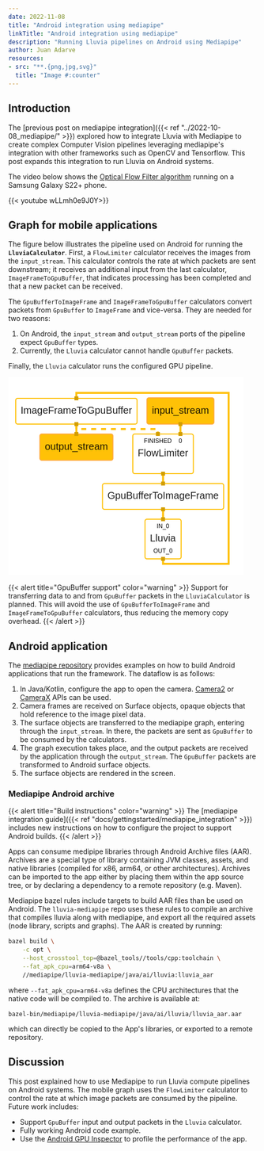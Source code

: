 ```yaml
---
date: 2022-11-08
title: "Android integration using mediapipe"
linkTitle: "Android integration using mediapipe"
description: "Running Lluvia pipelines on Android using Mediapipe"
author: Juan Adarve
resources:
- src: "**.{png,jpg,svg}"
  title: "Image #:counter"
---
```



## Introduction

The [previous post on mediapipe integration]({{< ref "../2022-10-08_mediapipe/" >}}) explored how to integrate Lluvia with Mediapipe to create complex Computer Vision pipelines leveraging mediapipe's integration with other frameworks such as OpenCV and Tensorflow. This post expands this integration to run Lluvia on Android systems.

The video below shows the [Optical Flow Filter algorithm](https://doi.org/10.1109/LRA.2016.2532928) running on a Samsung Galaxy S22+ phone.

{{< youtube wLLmh0e9J0Y>}}

## Graph for mobile applications

The figure below illustrates the pipeline used on Android for running the **`LluviaCalculator`**. First, a `FlowLimiter` calculator receives the images from the `input_stream`. This calculator controls the rate at which packets are sent downstream; it receives an additional input from the last calculator, `ImageFrameToGpuBuffer`, that indicates processing has been completed and that a new packet can be received.

The `GpuBufferToImageFrame` and `ImageFrameToGpuBuffer` calculators convert packets from `GpuBuffer` to `ImageFrame` and vice-versa. They are needed for two reasons:

1. On Android, the `input_stream` and `output_stream` ports of the pipeline expect `GpuBuffer` types.
2. Currently, the `Lluvia` calculator cannot handle `GpuBuffer` packets.

Finally, the `Lluvia` calculator runs the configured GPU pipeline. 

![](featured_mobile_graph.png)

{{< alert title="GpuBuffer support" color="warning" >}}
Support for transferring data to and from `GpuBuffer` packets in the `LluviaCalculator` is planned. This will avoid the use of `GpuBufferToImageFrame` and `ImageFrameToGpuBuffer` calculators, thus reducing the memory copy overhead.
{{< /alert >}}


## Android application

The [mediapipe repository](https://github.com/google/mediapipe) provides examples on how to build Android applications that run the framework. The dataflow is as follows:

1. In Java/Kotlin, configure the app to open the camera. [Camera2](https://developer.android.com/training/camera2) or [CameraX](https://developer.android.com/training/camerax) APIs can be used.
2. Camera frames are received on Surface objects, opaque objects that hold reference to the image pixel data.
3. The surface objects are transferred to the mediapipe graph, entering through the `input_stream`. In there, the packets are sent as `GpuBuffer` to be consumed by the calculators.
4. The graph execution takes place, and the output packets are received by the application through the `output_stream`. The `GpuBuffer` packets are transformed to Android surface objects.
5. The surface objects are rendered in the screen.


### Mediapipe Android archive

{{< alert title="Build instructions" color="warning" >}}
The [mediapipe integration guide]({{< ref "docs/gettingstarted/mediapipe_integration" >}}) includes new instructions on how to configure the project to support Android builds. 
{{< /alert >}}

Apps can consume medipipe libraries through Android Archive files (AAR). Archives are a special type of library containing JVM classes, assets, and native libraries (compiled for x86, arm64, or other architectures). Archives can be imported to the app either by placing them within the app source tree, or by declaring a dependency to a remote repository (e.g. Maven).

Mediapipe bazel rules include targets to build AAR files than be used on Android. The `lluvia-mediapipe` repo uses these rules to compile an archive that compiles lluvia along with mediapipe, and export all the required assets (node library, scripts and graphs). The AAR is created by running:

```bash
bazel build \
    -c opt \
    --host_crosstool_top=@bazel_tools//tools/cpp:toolchain \
    --fat_apk_cpu=arm64-v8a \
    //mediapipe/lluvia-mediapipe/java/ai/lluvia:lluvia_aar
```

where `--fat_apk_cpu=arm64-v8a` defines the CPU architectures that the native code will be compiled to. The archive is available at:

```
bazel-bin/mediapipe/lluvia-mediapipe/java/ai/lluvia/lluvia_aar.aar
```

which can directly be copied to the App's libraries, or exported to a remote repository.

## Discussion

This post explained how to use Mediapipe to run Lluvia compute pipelines on Android systems. The mobile graph uses the `FlowLimiter` calculator to control the rate at which image packets are consumed by the pipeline. Future work includes:

* Support `GpuBuffer` input and output packets in the `Lluvia` calculator.
* Fully working Android code example.
* Use the [Android GPU Inspector](https://developer.android.com/agi/) to profile the performance of the app.
